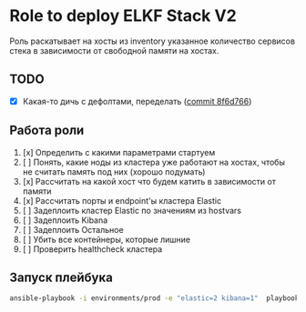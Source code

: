 # Role to deploy ELKF Stack V2

Роль раскатывает на хосты из inventory указанное количество сервисов стека в зависимости от свободной памяти на хостах.

## TODO
- [x] Какая-то дичь с дефолтами, переделать ([commit 8f6d766](https://github.com/deathjoin/ansible-elkf/commit/8f6d76600315413d696700b84a859f9eb1d4a43a))

## Работа роли
1. [x] Определить с какими параметрами стартуем
2. [ ] Понять, какие ноды из кластера уже работают на хостах, чтобы не считать память под них (хорошо подумать)
3. [x] Рассчитать на какой хост что будем катить в зависимости от памяти 
4. [x] Рассчитать порты и endpoint'ы кластера Elastic
5. [ ] Задеплоить кластер Elastic по значениям из hostvars
6. [ ] Задеплоить Kibana
7. [ ] Задеплоить Остальное
8. [ ] Убить все контейнеры, которые лишние
9. [ ] Проверить healthcheck кластера

## Запуск плейбука
```bash
ansible-playbook -i environments/prod -e "elastic=2 kibana=1"  playbooks/install-elkf.yml 
```